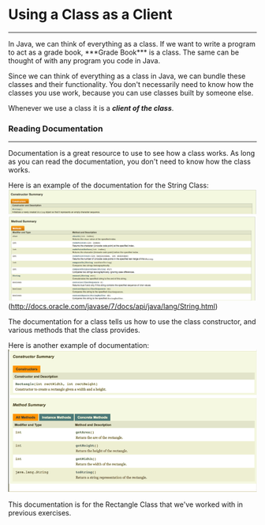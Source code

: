 # Using a Class as a Client
<hr>
In Java, we can think of everything as a class. If we want to write a program to act as a grade book, ***Grade Book*** is a class. The same can be thought of with any program you code in Java.

Since we can think of everything as a class in Java, we can bundle these classes and their functionality. You don't necessarily need to know how the classes you use work, because you can use classes built by someone else.

Whenever we use a class it is a ***client of the class***.

### Reading Documentation
<hr>

Documentation is a great resource to use to see how a class works. As long as you can read the documentation, you don't need to know how the class works.

Here is an example of the documentation for the String Class:
![String Class 1](../static/classesAndOOP/Using_Class_As_Client_JavaDoc.png)
![String Class 2](../static/classesAndOOP/Using_Class_As_A_Client_JAvaDoc2.png)
(http://docs.oracle.com/javase/7/docs/api/java/lang/String.html)

The documentation for a class tells us how to use the class constructor, and various methods that the class provides. 

Here is another example of documentation:
![Rect Class](../static/classesAndOOP/Using_A_Class_As_AClient_RectClass.png)

This documentation is for the Rectangle Class that we've worked with in previous exercises.
